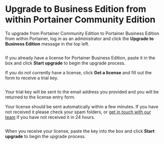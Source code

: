 # Upgrade to Business Edition from within Portainer Community Edition

To upgrade from Portainer Community Edition to Portainer Business Edition from within Portainer, log in as an administrator and click the **Upgrade to Business Edition** message in the top left.

<figure><img src="../..//assets/2.17-upgrade-tobe-inapp.gif" alt=""><figcaption></figcaption></figure>

If you already have a license for Portainer Business Edition, paste it in the box and click **Start upgrade** to begin the upgrade process.

If you do not currently have a license, click **Get a license** and fill out the form to receive a trial key.

<figure><img src="../..//assets/2.17-upgrade-tobe-inapp-licenseform.png" alt=""><figcaption></figcaption></figure>

Your trial key will be sent to the email address you provided and you will be returned to the license entry form.


Your license should be sent automatically within a few minutes. If you have not received it please check your spam folders, or [get in touch with our team](mailto:success@portainer.io) if you have not received it in 24 hours.


<figure><img src="../..//assets/2.17-upgrade-tobe-inapp-licensesent.png" alt=""><figcaption></figcaption></figure>

When you receive your license, paste the key into the box and click **Start upgrade** to begin the upgrade process.

